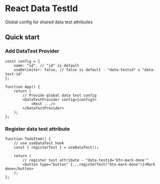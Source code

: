 # React Data TestId
Global config for shared data test attributes


## Quick start

### Add DataTest Provider
```tsx
const config = {
    name: "id", // "id" is default
    useDelimiter: false, // false is default - "data-testid" x "data-test-id"
};

function App() {
    return (
        // Provide global data test config
        <DataTestProvider config={config}>
            <Rest .../>
        </DataTestProvider>
    );
};
```

### Register data test attribute
```tsx
function TodoItem() {
    // use useDataTest hook
    const { registerTest } = useDataTest();
    
    return (
        // register test attribute - "data-testid='btn-mark-done'"
        <button type="button" {...registerTest("btn-mark-done")}>Mark done</button>
    );
};
```
